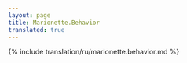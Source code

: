 ```yaml
---
layout: page
title: Marionette.Behavior
translated: true
---
```


{% include translation/ru/marionette.behavior.md %}